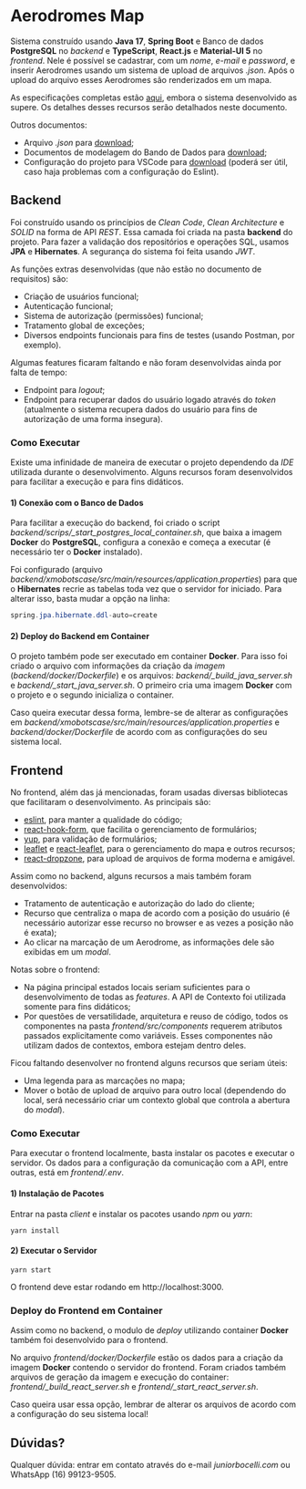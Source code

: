 # Aerodromes Map

Sistema construído usando **Java 17**, **Spring Boot** e Banco de dados **PostgreSQL** no _backend_ e **TypeScript**, **React.js** e **Material-UI 5** no _frontend_. Nele é possível se cadastrar, com um _nome_, _e-mail_ e _password_, e inserir Aerodromes usando um sistema de upload de arquivos _.json_. Após o upload do arquivo esses Aerodromes são renderizados em um mapa.

As especificações completas estão [aqui](https://drive.google.com/file/d/17muCC160IKbDQItXWvShypi08rwVJsXk/view?usp=sharing), embora o sistema desenvolvido as supere. Os detalhes desses recursos serão detalhados neste documento.

Outros documentos:

- Arquivo _.json_ para [download](https://drive.google.com/file/d/1UCNVPNEEkXWyGA_pQ-KDYtX04NT9yE59/view?usp=sharing);
- Documentos de modelagem do Bando de Dados para [download](https://docs.google.com/document/d/1L2GnNVsrPFozc6OrCDVdmDe39kM7PfwTZWNi4c7475g/edit?usp=sharing);
- Configuração do projeto para VSCode para [download](https://drive.google.com/drive/folders/1derS_dKNcHaTqkB8_usD6cNRrE8vwhAN?usp=sharing) (poderá ser útil, caso haja problemas com a configuração do Eslint).

## Backend

Foi construído usando os princípios de _Clean Code_, _Clean Architecture_ e _SOLID_ na forma de API _REST_. Essa camada foi criada na pasta **backend** do projeto. Para fazer a validação dos repositórios e operações SQL, usamos **JPA** e **Hibernates**. A segurança do sistema foi feita usando _JWT_.

As funções extras desenvolvidas (que não estão no documento de requisitos) são:

- Criação de usuários funcional;
- Autenticação funcional;
- Sistema de autorização (permissões) funcional;
- Tratamento global de exceções;
- Diversos endpoints funcionais para fins de testes (usando Postman, por exemplo).

Algumas features ficaram faltando e não foram desenvolvidas ainda por falta de tempo:

- Endpoint para _logout_;
- Endpoint para recuperar dados do usuário logado através do _token_ (atualmente o sistema recupera dados do usuário para fins de autorização de uma forma insegura).

### Como Executar

Existe uma infinidade de maneira de executar o projeto dependendo da _IDE_ utilizada durante o desenvolvimento. Alguns recursos foram desenvolvidos para facilitar a execução e para fins didáticos.

#### 1) Conexão com o Banco de Dados

Para facilitar a execução do backend, foi criado o script _backend/scrips/\_start_postgres_local_container.sh_, que baixa a imagem **Docker** do **PostgreSQL**, configura a conexão e começa a executar (é necessário ter o **Docker** instalado).

Foi configurado (arquivo _backend/xmobotscase/src/main/resources/application.properties_) para que o **Hibernates** recrie as tabelas toda vez que o servidor for iniciado. Para alterar isso, basta mudar a opção na linha:

```java
spring.jpa.hibernate.ddl-auto=create
```

#### 2) Deploy do Backend em Container

O projeto também pode ser executado em container **Docker**. Para isso foi criado o arquivo com informações da criação da _imagem_ (_backend/docker/Dockerfile_) e os arquivos: _backend/\_build_java_server.sh_ e _backend/\_start_java_server.sh_. O primeiro cria uma imagem **Docker** com o projeto e o segundo inicializa o container.

Caso queira executar dessa forma, lembre-se de alterar as configurações em _backend/xmobotscase/src/main/resources/application.properties_ e _backend/docker/Dockerfile_ de acordo com as configurações do seu sistema local.

## Frontend

No frontend, além das já mencionadas, foram usadas diversas bibliotecas que facilitaram o desenvolvimento. As principais são:

- [eslint](https://www.npmjs.com/package/eslint), para manter a qualidade do código;
- [react-hook-form](https://www.npmjs.com/package/react-hook-form), que facilita o gerenciamento de formulários;
- [yup](https://www.npmjs.com/package/yup), para validação de formulários;
- [leaflet](https://www.npmjs.com/package/leaflet) e [react-leaflet](https://www.npmjs.com/package/react-leaflet), para o gerenciamento do mapa e outros recursos;
- [react-dropzone](https://www.npmjs.com/package/react-dropzone), para upload de arquivos de forma moderna e amigável.

Assim como no backend, alguns recursos a mais também foram desenvolvidos:

- Tratamento de autenticação e autorização do lado do cliente;
- Recurso que centraliza o mapa de acordo com a posição do usuário (é necessário autorizar esse recurso no browser e as vezes a posição não é exata);
- Ao clicar na marcação de um Aerodrome, as informações dele são exibidas em um _modal_.

Notas sobre o frontend:

- Na página principal estados locais seriam suficientes para o desenvolvimento de todas as _features_. A API de Contexto foi utilizada somente para fins didáticos;
- Por questões de versatilidade, arquitetura e reuso de código, todos os componentes na pasta _frontend/src/components_ requerem atributos passados explicitamente como variáveis. Esses componentes não utilizam dados de contextos, embora estejam dentro deles.

Ficou faltando desenvolver no frontend alguns recursos que seriam úteis:

- Uma legenda para as marcações no mapa;
- Mover o botão de upload de arquivo para outro local (dependendo do local, será necessário criar um contexto global que controla a abertura do _modal_).

### Como Executar

Para executar o frontend localmente, basta instalar os pacotes e executar o servidor. Os dados para a configuração da comunicação com a API, entre outras, está em _frontend/.env_.

#### 1) Instalação de Pacotes

Entrar na pasta _client_ e instalar os pacotes usando _npm_ ou _yarn_:

    yarn install

#### 2) Executar o Servidor

    yarn start

O frontend deve estar rodando em http://localhost:3000.

### Deploy do Frontend em Container

Assim como no backend, o modulo de _deploy_ utilizando container **Docker** também foi desenvolvido para o frontend.

No arquivo _frontend/docker/Dockerfile_ estão os dados para a criação da imagem **Docker** contendo o servidor do frontend. Foram criados também arquivos de geração da imagem e execução do container: _frontend/\_build_react_server.sh_ e _frontend/\_start_react_server.sh_.

Caso queira usar essa opção, lembrar de alterar os arquivos de acordo com a configuração do seu sistema local!

## Dúvidas?

Qualquer dúvida: entrar em contato através do e-mail _juniorbocelli.com_ ou WhatsApp (16) 99123-9505.
